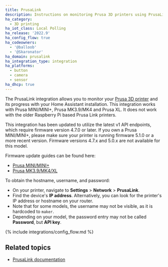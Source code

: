```yaml
---
title: PrusaLink
description: Instructions on monitoring Prusa 3D printers using PrusaLink.
ha_category:
  - 3D printing
ha_iot_class: Local Polling
ha_release: '2022.9'
ha_config_flow: true
ha_codeowners:
  - '@balloob'
  - '@Skaronator'
ha_domain: prusalink
ha_integration_type: integration
ha_platforms:
  - button
  - camera
  - sensor
ha_dhcp: true
---
```


The PrusaLink integration allows you to monitor your [Prusa 3D printer](https://www.prusa3d.com) and its progress with your Home Assistant installation. This integration works with Prusa MINI/MINI+, Prusa MK3.9/MK4 and Prusa XL. It does not work with the older Raspberry Pi based Prusa Link printers.

This integration has been updated to utilize the latest v1 API endpoints, which require firmware version 4.7.0 or later. If you own a Prusa MINI/MINI+, please make sure your printer is running firmware 5.1.0 or a more recent version. Firmware versions 4.7.x and 5.0.x are not available for this model.

Firmware update guides can be found here:

 - [Prusa MINI/MINI+](https://help.prusa3d.com/article/firmware-updating-mini-mini_124784)
 - [Prusa MK3.9/MK4/XL](https://help.prusa3d.com/article/how-to-update-firmware-mk4-xl_453086)

To obtain the hostname, username, and password:

 - On your printer, navigate to **Settings** > **Network** > **PrusaLink**.
 - Find the device's **IP address**. Alternatively, you can look for the printer's IP address or hostname on your router.
 - Note that for some models, the username may not be visible, as it is hardcoded to `maker`.
 - Depending on your model, the password entry may not be called **Password**, but **API key**.

{% include integrations/config_flow.md %}

## Related topics

- [PrusaLink documentation](https://help.prusa3d.com/article/prusa-connect-and-prusalink-explained_302608)
